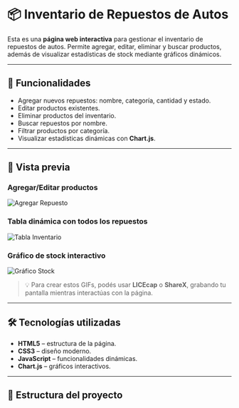 # 📦 Inventario de Repuestos de Autos

Esta es una **página web interactiva** para gestionar el inventario de repuestos de autos. Permite agregar, editar, eliminar y buscar productos, además de visualizar estadísticas de stock mediante gráficos dinámicos.

---

## 🌟 Funcionalidades

- Agregar nuevos repuestos: nombre, categoría, cantidad y estado.  
- Editar productos existentes.  
- Eliminar productos del inventario.  
- Buscar repuestos por nombre.  
- Filtrar productos por categoría.  
- Visualizar estadísticas dinámicas con **Chart.js**.

---

## 📸 Vista previa

### Agregar/Editar productos
![Agregar Repuesto](./gifs/agregar.gif)

### Tabla dinámica con todos los repuestos
![Tabla Inventario](./gifs/tabla.gif)

### Gráfico de stock interactivo
![Gráfico Stock](./gifs/grafico.gif)

> 💡 Para crear estos GIFs, podés usar **LICEcap** o **ShareX**, grabando tu pantalla mientras interactúas con la página.

---

## 🛠 Tecnologías utilizadas

- **HTML5** – estructura de la página.  
- **CSS3** – diseño moderno.  
- **JavaScript** – funcionalidades dinámicas.  
- **Chart.js** – gráficos interactivos.

---

## 📂 Estructura del proyecto

